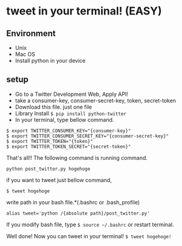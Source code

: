 
# tweet in your terminal! (EASY)

## Environment
- Unix
- Mac OS
- Install python in your device

## setup
- Go to a Twitter Development Web, Apply API!
- take a consumer-key, consumer-secret-key, token, secret-token
- Download this file. just one file
- Library Install `$ pip install python-twitter`
- In your terminal, type bellow command.

```
$ export TWITTER_CONSUMER_KEY="{consumer-key}"
$ export TWITTER_CONSUMER_SECRET_KEY="{consumer-secret-key}"
$ export TWITTER_TOKEN="{token}"
$ export TWITTER_TOKEN_SECRET="{secret-token}"
```  

That's all!!
The following command is running command.

```
python post_twitter.py hogehoge
```  
 
  
if you want to tweet just bellow command,
```
$ tweet hogehoge
```
write path in your bash file.*(.bashrc  or .bash_profile)
```bashrc
alias tweet='python /{absolute path}/post_twitter.py'
```
  
If you modify bash file, type `$ source ~/.bashrc` or restart terminal.
  
Well done!
Now you can tweet in your terminal!    `$ tweet hogehoge!`
